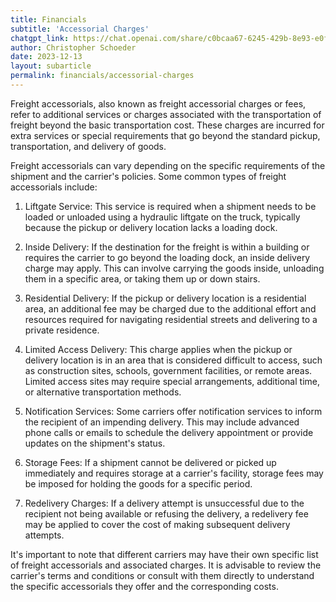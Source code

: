 ```yaml
---
title: Financials
subtitle: 'Accessorial Charges'
chatgpt_link: https://chat.openai.com/share/c0bcaa67-6245-429b-8e93-e0fc87cc8b52
author: Christopher Schoeder
date: 2023-12-13
layout: subarticle
permalink: financials/accessorial-charges
---
```


Freight accessorials, also known as freight accessorial charges or fees, refer to additional services or charges associated with the transportation of freight beyond the basic transportation cost. These charges are incurred for extra services or special requirements that go beyond the standard pickup, transportation, and delivery of goods.

Freight accessorials can vary depending on the specific requirements of the shipment and the carrier's policies. Some common types of freight accessorials include:

1. Liftgate Service: This service is required when a shipment needs to be loaded or unloaded using a hydraulic liftgate on the truck, typically because the pickup or delivery location lacks a loading dock.

2. Inside Delivery: If the destination for the freight is within a building or requires the carrier to go beyond the loading dock, an inside delivery charge may apply. This can involve carrying the goods inside, unloading them in a specific area, or taking them up or down stairs.

3. Residential Delivery: If the pickup or delivery location is a residential area, an additional fee may be charged due to the additional effort and resources required for navigating residential streets and delivering to a private residence.

4. Limited Access Delivery: This charge applies when the pickup or delivery location is in an area that is considered difficult to access, such as construction sites, schools, government facilities, or remote areas. Limited access sites may require special arrangements, additional time, or alternative transportation methods.

5. Notification Services: Some carriers offer notification services to inform the recipient of an impending delivery. This may include advanced phone calls or emails to schedule the delivery appointment or provide updates on the shipment's status.

6. Storage Fees: If a shipment cannot be delivered or picked up immediately and requires storage at a carrier's facility, storage fees may be imposed for holding the goods for a specific period.

7. Redelivery Charges: If a delivery attempt is unsuccessful due to the recipient not being available or refusing the delivery, a redelivery fee may be applied to cover the cost of making subsequent delivery attempts.

It's important to note that different carriers may have their own specific list of freight accessorials and associated charges. It is advisable to review the carrier's terms and conditions or consult with them directly to understand the specific accessorials they offer and the corresponding costs.
